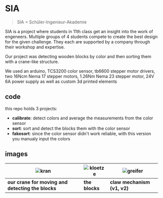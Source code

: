# SIA

>  SIA = Schüler-Ingenieur-Akademie

SIA is a project where students in 11th class get an insight into the work of engeneers. Multiple groups of 4 students compete to create the best design for the given challenge. 
They each are supported by a company through their workshop and expertise.

Our project was detecting wooden blocks by color and then sorting them with a crane-like structure. 

We used an arduino, TCS3200 color sensor, tb6600 stepper motor drivers, two 16Ncm Nema 17 stepper motors, 1.26Nm Nema 23 stepper motor, 24V 6A power supply as well as custom 3d printed elements

## code
this repo holds 3 projects:

- **calibrate**: detect colors and average the measurements from the color sensor
- **sort**: sort and detect the blocks them with the color sensor
- **fakesort**: since the color sensor didn't work reliable, with this version you manualy input the colors

## images

| ![kran](https://github.com/blxckOxymoron/sia/assets/71148001/491ed346-c624-4db4-8e0c-850fce86d65d) | ![kloetze](https://github.com/blxckOxymoron/sia/assets/71148001/3953b4a1-f9f6-4cd4-a388-df180c22d372) | ![greifer](https://github.com/blxckOxymoron/sia/assets/71148001/3962f70d-53e0-4e31-a253-7a52db466455) |
| -- | -- | -- |
| **our crane for moving and detecting the blocks** | **the blocks** | **claw mechanism (v1, v2)**
